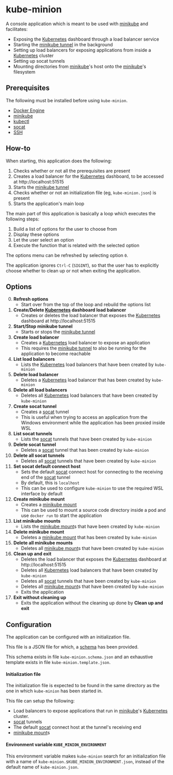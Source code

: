 # kube-minion

A console application which is meant to be used with [minikube](https://minikube.sigs.k8s.io/docs/) and facilitates:

* Exposing the [Kubernetes](https://kubernetes.io/) dashboard through a load balancer service
* Starting the [minikube tunnel](https://minikube.sigs.k8s.io/docs/commands/tunnel/) in the background
* Setting up load balancers for exposing applications from inside a [Kubernetes](https://kubernetes.io/) cluster
* Setting up socat tunnels
* Mounting directories from [minikube](https://minikube.sigs.k8s.io/docs/)'s host onto the
  [minikube](https://minikube.sigs.k8s.io/docs/)'s filesystem

## Prerequisites

The following must be installed before using `kube-minion`.

* [Docker Engine](https://docs.docker.com/engine/install/)
* [minikube](https://minikube.sigs.k8s.io/docs/)
* [kubectl](https://kubernetes.io/docs/tasks/tools/install-kubectl-linux/)
* [socat](https://www.redhat.com/sysadmin/getting-started-socat)
* [SSH](https://www.ssh.com/academy/ssh)

## How-to

When starting, this application does the following:

1. Checks whether or not all the prerequisites are present
2. Creates a load balancer for the [Kubernetes](https://kubernetes.io/) dashboard, to be accessed at
   http://localhost:51515
3. Starts the [minikube tunnel](https://minikube.sigs.k8s.io/docs/commands/tunnel/)
4. Checks whether or not an initialization file (eg, `kube-minion.json`) is present
5. Starts the application's main loop

The main part of this application is basically a loop which executes the following steps:

1. Build a list of options for the user to choose from
2. Display these options
3. Let the user select an option
4. Execute the function that is related with the selected option

The options menu can be refreshed by selecting option `0`.

The application ignores `Ctrl-C` (`SIGINT`), so that the user has to explicitly choose whether to clean up or not
when exiting the application.

## Options

0. **Refresh options**
    * Start over from the top of the loop and rebuild the options list
1. **Create/Delete [Kubernetes](https://kubernetes.io/) dashboard load balancer**
    * Creates or deletes the load balancer that exposes the [Kubernetes](https://kubernetes.io/) dashboard at
      http://localhost:51515
2. **Start/Stop minikube tunnel**
    * Starts or stops the [minikube tunnel](https://minikube.sigs.k8s.io/docs/commands/tunnel/)
3. **Create load balancer**
    * Creates a [Kubernetes](https://kubernetes.io/) load balancer to expose an application
    * This requires the [minikube tunnel](https://minikube.sigs.k8s.io/docs/commands/tunnel/) to also be running for the
      application to become reachable
4. **List load balancers**
    * Lists the [Kubernetes](https://kubernetes.io/) load balancers that have been created by `kube-minion`
5. **Delete load balancer**
    * Deletes a [Kubernetes](https://kubernetes.io/) load balancer that has been created by `kube-minion`
6. **Delete all load balancers**
    * Deletes all [Kubernetes](https://kubernetes.io/) load balancers that have been created by `kube-minion`
7. **Create socat tunnel**
    * Creates a [socat](https://www.redhat.com/sysadmin/getting-started-socat) tunnel
    * This is useful when trying to access an application from the Windows environment while the application
      has been proxied inside WSL
8. **List socat tunnels**
    * Lists the [socat](https://www.redhat.com/sysadmin/getting-started-socat) tunnels that have been created by
      `kube-minion`
9. **Delete socat tunnel**
    * Deletes a [socat](https://www.redhat.com/sysadmin/getting-started-socat) tunnel that has been created by
      `kube-minion`
10. **Delete all socat tunnels**
    * Deletes all [socat](https://www.redhat.com/sysadmin/getting-started-socat) tunnels that have been created by
      `kube-minion`
11. **Set socat default connect host**
    * Sets the default [socat](https://www.redhat.com/sysadmin/getting-started-socat) connect host for connecting to the
     receiving end of the [socat](https://www.redhat.com/sysadmin/getting-started-socat) tunnel
    * By default, this is `localhost`
    * This can be used to configure `kube-minion` to use the required WSL interface by default
12. **Create minikube mount**
     * Creates a [minikube mount](https://minikube.sigs.k8s.io/docs/commands/mount/)
     * This can be used to mount a source code directory inside a pod and use `docker run` to start the application
13. **List minikube mounts**
     * Lists the [minikube mount](https://minikube.sigs.k8s.io/docs/commands/mount/)s that have been created by
       `kube-minion`
14. **Delete minikube mount**
     * Deletes a [minikube mount](https://minikube.sigs.k8s.io/docs/commands/mount/) that has been created by
       `kube-minion`
15. **Delete all minikube mounts**
     * Deletes all [minikube mount](https://minikube.sigs.k8s.io/docs/commands/mount/)s that have been created by
       `kube-minion`
16. **Clean up and exit**
    * Deletes the load balancer that exposes the [Kubernetes](https://kubernetes.io/) dashboard at
      http://localhost:51515
    * Deletes all [Kubernetes](https://kubernetes.io/) load balancers that have been created by `kube-minion`
    * Deletes all [socat](https://www.redhat.com/sysadmin/getting-started-socat) tunnels that have been created by
      `kube-minion`
    * Deletes all [minikube mount](https://minikube.sigs.k8s.io/docs/commands/mount/)s that have been created by
      `kube-minion`
    * Exits the application
17. **Exit without cleaning up**
    * Exits the application without the cleaning up done by **Clean up and exit**

## Configuration

The application can be configured with an initialization file.

This file is a JSON file for which, a
[schema](https://raw.githubusercontent.com/sadesyllas/kube-minion/main/kube-minion.schema.json)
has been provided.

This schema exists in file `kube-minion.schema.json` and an exhaustive template
exists in file `kube-minion.template.json`.

#### Initialization file

The initialization file is expected to be found in the same directory as the one in which
`kube-minion` has been started in.

This file can setup the following:

* Load balancers to expose applications that run in [minikube](https://minikube.sigs.k8s.io/docs/)'s
  [Kubernetes](https://kubernetes.io/) cluster.
* [socat](https://www.redhat.com/sysadmin/getting-started-socat) tunnels
* The default [socat](https://www.redhat.com/sysadmin/getting-started-socat) connect host at the tunnel's receiving end
* [minikube mount](https://minikube.sigs.k8s.io/docs/commands/mount/)s 

#### Environment variable `KUBE_MINION_ENVIRONMENT`

This environment variable makes `kube-minion` search for an initialization file with a name of
`kube-minion.$KUBE_MINION_ENVIRONMENT.json`, instead of the default name of `kube-minion.json`.
